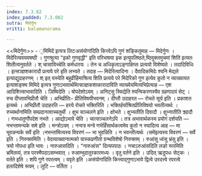 ```yaml
---
index: 7.3.82
index_padded: 7.3.082
sutra: मिदेर्गुणः
vritti: balamanorama

---
```

<<मिदेर्गुणः>> - ॒मिमिदे॑ इत्यत्र लिटःअसंयोगा॑दिति कित्त्वेऽपि गुणं शङ्कितुमाह — मिदेर्गुणः ।मिदे॑रित्यवयवषष्ठी । गुणश्रुत्या "इको गुणवृद्धी" इति परिभाषया इक इत्युपतिष्ठते,ष्ठिवुक्लमुचमां शिति॑ इत्यतः शितीत्यनुवर्तते । श् चासाविच्चेति कर्मधारयः । तेन च अधिकृताऽङ्गाक्षिप्तः प्रत्ययो विशेष्यते । तदादिविधिः । इत्सञ्ज्ञशकारादौ प्रत्यये परे इति लभ्यते । तदाह — मिदेरित्यादिना । दैवादिकमिदेः श्यनि मेद्यते इत्याद्युदाहरणम् । श् इत् यस्येति बहुव्रीहिमाश्रित्य शिति प्रत्यये परे मिदेरिको गुण इत्येव कुतो न व्याख्यायत इत्याशङ्क्य मिमिदे इत्यत्र गुणाऽभावार्थमित्सञ्ज्ञकशाकारादाविति व्याख्येयमित्यभिप्रेत्याह — एश आदिशित्त्वाभावादिति । ञिष्विदेति । षोपदेशोऽयम् । अनिट्सु स्विद्येति श्यन्विकरणस्यैव ग्रहणादयं सेट् । रुच दीप्तावभिप्रीतौ चेति । अभिप्रीतिः- प्रीतिविषयीभवनम् । दीप्तौ उदाहरत — रोचते सूर्य इति । प्रकाशत इत्यर्थः । अभिप्रीतौ उदाहरति —  हरये रोचते भक्तिरिति । भक्तिर्हर्याश्रितप्रीतिविषयो भवतीत्यर्थः ।रुच्यर्थाना॑मिति सम्प्रदानत्वाच्चतुर्थी । क्षुभ सञ्चलने इति । क्षोभते । क्षुभ्यतीति दिवादौ । क्षुभ्नातीति क्र्यादौ । णभधातुर्णोपदेश नभते । आद्योऽभावे चेति । चात्सञ्चलनेऽपि । तत्र अभावार्थकस्य प्रयोगं दर्शयति —  नभन्तामन्यके समे इति । मन्त्रोऽयम् । नन्वत्र मन्त्रे णभेर्हिंसार्थकत्वमेव कुतो न स्यादित्य आह — मा भूवन्नन्यके सर्वे इति ।नभन्ता॑मित्यस्य विवरणं —  भा भूवन्निति । न भवन्तीत्यर्थः ।समे॑इत्यस्य विवरणं —  सर्वे इति । निरुक्तमिति । वेदव्याख्यानात्मको यास्कप्रणीतो ग्रन्थविशेषो निरुक्तम् । रुआंसु ध्वंसु भ्रंसु इति । त्रयो नोपधा इति भावः । नारुआसदिति । "नारुआंस" दित्यपपाठः । नचाऽरुआंसदिति लङो रूपमिति भ्रमितव्यं, तत्र परस्मैपदाऽसम्भवात् । रुआम्भुदातुरकारमध्यः । वृतु वर्तने इति । उदित् ऋदुपधः सेट्कः । वर्तते इति । शपि गुणे रपरत्वम् । ववृते इति ।असंयोगा॑दिति कित्त्वाद्गुणाऽभावे द्वित्वे उरदत्त्वे रपरत्वे हलादिशेषे रूपम् । लुटि — वर्तिता । 
